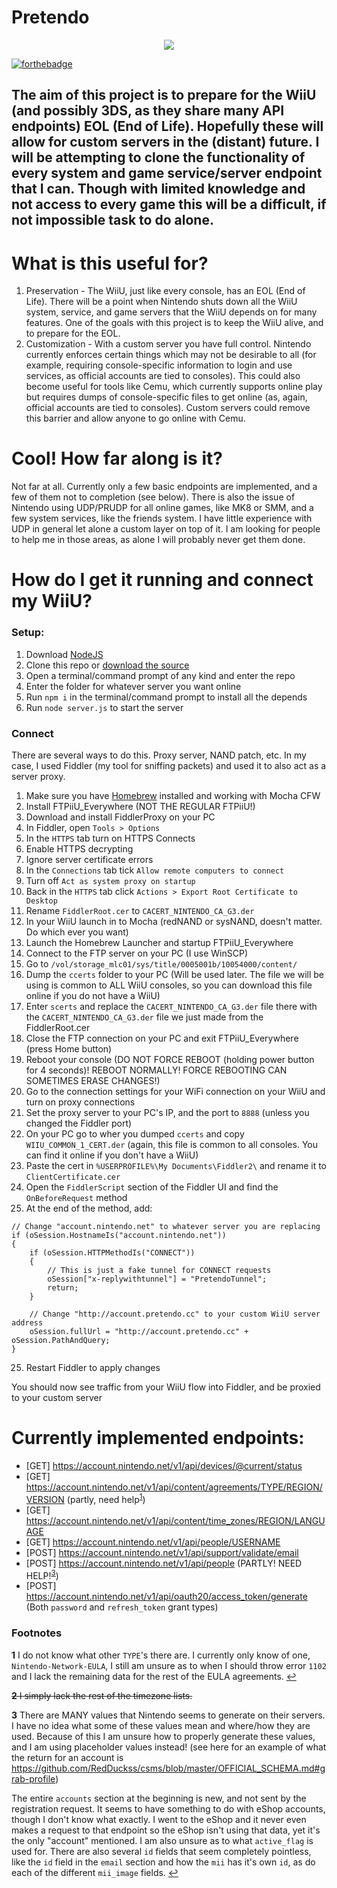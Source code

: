 # Pretendo

<p align="center">
    <a href="https://discord.gg/rxekqVJ" target="_blank">
        <img src="https://discordapp.com/api/guilds/408718485913468928/widget.png?style=banner3">
    </a>
</p>

[![forthebadge](http://forthebadge.com/images/badges/built-with-love.svg)](http://forthebadge.com)

## The aim of this project is to prepare for the WiiU (and possibly 3DS, as they share many API endpoints) EOL (End of Life). Hopefully these will allow for custom servers in the (distant) future. I will be attempting to clone the functionality of every system and game service/server endpoint that I can. Though with limited knowledge and not access to every game this will be a difficult, if not impossible task to do alone.

# What is this useful for?
1. Preservation - The WiiU, just like every console, has an EOL (End of Life). There will be a point when Nintendo shuts down all the WiiU system, service, and game servers that the WiiU depends on for many features. One of the goals with this project is to keep the WiiU alive, and to prepare for the EOL.
2. Customization - With a custom server you have full control. Nintendo currently enforces certain things which may not be desirable to all (for example, requiring console-specific information to login and use services, as official accounts are tied to consoles). This could also become useful for tools like Cemu, which currently supports online play but requires dumps of console-specific files to get online (as, again, official accounts are tied to consoles). Custom servers could remove this barrier and allow anyone to go online with Cemu.

# Cool! How far along is it?
Not far at all. Currently only a few basic endpoints are implemented, and a few of them not to completion (see below). There is also the issue of Nintendo using UDP/PRUDP for all online games, like MK8 or SMM, and a few system services, like the friends system. I have little experience with UDP in general let alone a custom layer on top of it. I am looking for people to help me in those areas, as alone I will probably never get them done.

# How do I get it running and connect my WiiU?
### Setup:
1. Download [NodeJS](https://nodejs.org/en/)
2. Clone this repo or [download the source](https://github.com/RedDuckss/Pretendo/archive/master.zip)
3. Open a terminal/command prompt of any kind and enter the repo
4. Enter the folder for whatever server you want online
5. Run `npm i` in the terminal/command prompt to install all the depends
6. Run `node server.js` to start the server
### Connect
There are several ways to do this. Proxy server, NAND patch, etc. In my case, I used Fiddler (my tool for sniffing packets) and used it to also act as a server proxy.
1. Make sure you have [Homebrew](https://wiiu.guide/) installed and working with Mocha CFW
2. Install FTPiiU_Everywhere (NOT THE REGULAR FTPiiU!)
3. Download and install FiddlerProxy on your PC
4. In Fiddler, open `Tools > Options`
5. In the `HTTPS` tab turn on HTTPS Connects
5. Enable HTTPS decrypting
6. Ignore server certificate errors
7. In the `Connections` tab tick `Allow remote computers to connect`
8. Turn off `Act as system proxy on startup`
9. Back in the `HTTPS` tab click `Actions > Export Root Certificate to Desktop`
10. Rename `FiddlerRoot.cer` to `CACERT_NINTENDO_CA_G3.der`
11. In your WiiU launch in to Mocha (redNAND or sysNAND, doesn't matter. Do which ever you want)
12. Launch the Homebrew Launcher and startup FTPiiU_Everywhere
13. Connect to the FTP server on your PC (I use WinSCP)
14. Go to `/vol/storage_mlc01/sys/title/0005001b/10054000/content/`
15. Dump the `ccerts` folder to your PC (Will be used later. The file we will be using is common to ALL WiiU consoles, so you can download this file online if you do not have a WiiU)
16. Enter `scerts` and replace the `CACERT_NINTENDO_CA_G3.der` file there with the `CACERT_NINTENDO_CA_G3.der` file we just made from the FiddlerRoot.cer
17. Close the FTP connection on your PC and exit FTPiiU_Everywhere (press Home button)
18. Reboot your console (DO NOT FORCE REBOOT (holding power button for 4 seconds)! REBOOT NORMALLY! FORCE REBOOTING CAN SOMETIMES ERASE CHANGES!)
19. Go to the connection settings for your WiFi connection on your WiiU and turn on proxy connections
20. Set the proxy server to your PC's IP, and the port to `8888` (unless you changed the Fiddler port)
21. On your PC go to wher you dumped `ccerts` and copy `WIIU_COMMON_1_CERT.der` (again, this file is common to all consoles. You can find it online if you don't have a WiiU)
22. Paste the cert in `%USERPROFILE%\My Documents\Fiddler2\` and rename it to `ClientCertificate.cer`
23. Open the `FiddlerScript` section of the Fiddler UI and find the `OnBeforeRequest` method
24. At the end of the method, add:
```
// Change "account.nintendo.net" to whatever server you are replacing
if (oSession.HostnameIs("account.nintendo.net"))
{
    if (oSession.HTTPMethodIs("CONNECT"))
    {
        // This is just a fake tunnel for CONNECT requests
        oSession["x-replywithtunnel"] = "PretendoTunnel";
        return;
    }

    // Change "http://account.pretendo.cc" to your custom WiiU server address
    oSession.fullUrl = "http://account.pretendo.cc" + oSession.PathAndQuery;
}
```
25. Restart Fiddler to apply changes

You should now see traffic from your WiiU flow into Fiddler, and be proxied to your custom server

# Currently implemented endpoints:
- [GET] https://account.nintendo.net/v1/api/devices/@current/status
- [GET] https://account.nintendo.net/v1/api/content/agreements/TYPE/REGION/VERSION (partly, need help<sup id="a1">[1](#f1)</sup>)
- [GET] https://account.nintendo.net/v1/api/content/time_zones/REGION/LANGUAGE
- [GET] https://account.nintendo.net/v1/api/people/USERNAME
- [POST] https://account.nintendo.net/v1/api/support/validate/email
- [POST] https://account.nintendo.net/v1/api/people (PARTLY! NEED HELP!<sup id="a3">[3](#f3)</sup>)
- [POST] https://account.nintendo.net/v1/api/oauth20/access_token/generate (Both `password` and `refresh_token` grant types)



### Footnotes

<b id="f1">1</b> I do not know what other `TYPE`'s there are. I currently only know of one, `Nintendo-Network-EULA`, I still am unsure as to when I should throw error `1102` and I lack the remaining data for the rest of the EULA agreements. [↩](#a1)

~~<b id="f2">2</b> I simply lack the rest of the timezone lists.~~

<b id="f3">3</b> There are MANY values that Nintendo seems to generate on their servers. I have no idea what some of these values mean and where/how they are used. Because of this I am unsure how to properly generate these values, and I am using placeholder values instead! (see here for an example of what the return for an account is https://github.com/RedDuckss/csms/blob/master/OFFICIAL_SCHEMA.md#grab-profile)

The entire `accounts` section at the beginning is new, and not sent by the registration request. It seems to have something to do with eShop accounts, though I don't know what exactly. I went to the eShop and it never even makes a request to that endpoint so the eShop isn't using that data, yet it's the only "account" mentioned. I am also unsure as to what `active_flag` is used for. There are also several `id` fields that seem completely pointless, like the `id` field in the `email` section and how the `mii` has it's own `id`, as do each of the different `mii_image` fields. [↩](#a3)

